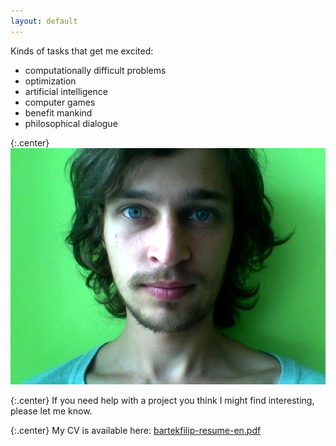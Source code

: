```yaml
---
layout: default
---
```


Kinds of tasks that get me excited:

* computationally difficult problems
* optimization
* artificial intelligence
* computer games
* benefit mankind
* philosophical dialogue

{:.center}
![My photo](/assets/face.jpg)

{:.center}
If you need help with a project you think I might find interesting,
please let me know.

{:.center}
My CV is available here: [bartekfilip-resume-en.pdf](http://filipbartek.github.io/resume/bartekfilip-resume-en.pdf)


